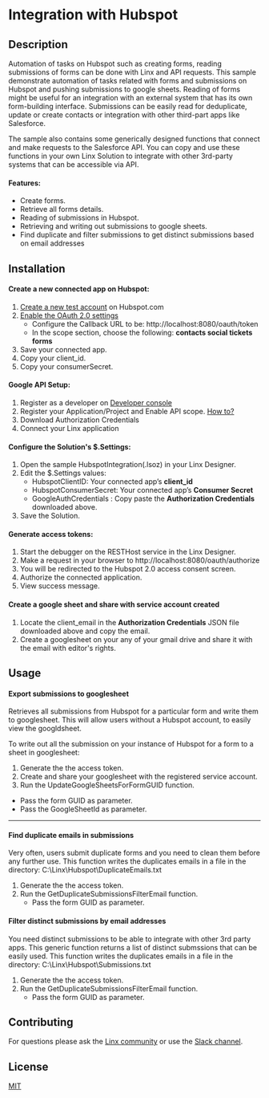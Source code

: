 # Integration with Hubspot

## Description
Automation of tasks on Hubspot such as creating forms, reading submissions of forms can be done with Linx and API requests. This sample demonstrate automation of tasks related with forms and submissions on Hubspot and pushing submissions to google sheets.  Reading of forms might be useful for an integration with an external system that has its own form-building interface. Submissions can be easily read for deduplicate, update or create contacts or integration with other third-part apps like Salesforce.

The sample also contains some generically designed functions that connect and make requests to the Salesforce API. You can copy and use these functions in your own Linx Solution to integrate with other 3rd-party systems that can be accessible via API.

#### Features:
* Create forms.
* Retrieve all forms details.
* Reading of submissions in Hubspot.
* Retrieving and writing out submissions to google sheets.
* Find duplicate and filter submissions to get distinct submissions based on email addresses
## Installation

#### Create a new connected app on Hubspot:
1. [Create a new test account](https://legacydocs.hubspot.com/docs/faq/how-do-i-create-a-test-account) on Hubspot.com
2. [Enable the OAuth 2.0 settings](https://developers.hubspot.com/docs/api/oauth-quickstart-guide)
   * Configure the Callback URL to be: http://localhost:8080/oauth/token
   * In the scope section, choose the following: **contacts social tickets forms**
3. Save your connected app.
4. Copy your client_id.
5. Copy your consumerSecret.

#### Google API Setup:

1. Register as a developer on [Developer console](https://console.developers.google.com/)
2. Register your Application/Project and Enable API scope. [How to?](https://linx.software/docs/guides/googleapis/)
3. Download Authorization Credentials
4. Connect your Linx application

#### Configure the Solution's $.Settings:
1. Open the sample HubspotIntegration(.lsoz) in your Linx Designer.
2. Edit the $.Settings values:
   * HubspotClientID: Your connected app’s **client_id**
   * HubspotConsumerSecret: Your connected app’s **Consumer Secret**
   * GoogleAuthCredentials : Copy paste the **Authorization Credentials** downloaded above.
3. Save the Solution.

#### Generate access tokens:
1. Start the debugger on the RESTHost service in the Linx Designer.
2. Make a request in your browser to http://localhost:8080/oauth/authorize
3. You will be redirected to the Hubspot 2.0 access consent screen.
4. Authorize the connected application.
5. View success message.

#### Create a google sheet and share with service account created
1. Locate the client_email in the **Authorization Credentials** JSON file downloaded above and copy the email.
2. Create a googlesheet on your any of your gmail drive and share it with the email with editor's rights.

## Usage
#### Export submissions to googlesheet
Retrieves all submissions from Hubspot for a particular form and write them to googlesheet.  This will allow users without a Hubspot account, to easily view the googldsheet. 

To write out all the submission on your instance of Hubspot for a form to a sheet in googlesheet:

1. Generate the the access token.
2. Create and share your googlesheet with the registered service account.
3. Run the UpdateGoogleSheetsForFormGUID function.
  * Pass the form GUID as parameter.
  * Pass the GoogleSheetId as parameter.
---
#### Find duplicate emails in submissions
Very often, users submit duplicate forms and you need to clean them before any further use.  This function writes the duplicates emails in a file in the directory: C:\Linx\Hubspot\DuplicateEmails.txt

1. Generate the the access token.
2. Run the GetDuplicateSubmissionsFilterEmail function.
   * Pass the form GUID as parameter.

#### Filter distinct submissions by email addresses
You need distinct submissions to be able to integrate with other 3rd party apps. This generic function returns a list of distinct submssions that can be easily used.
This function writes the duplicates emails in a file in the directory: C:\Linx\Hubspot\Submissions.txt

1. Generate the the access token.
2. Run the GetDuplicateSubmissionsFilterEmail function.
   * Pass the form GUID as parameter.

## Contributing

For questions please ask the [Linx community](https://linx/software/community) or use the [Slack channel](https://linxsoftware.slack.com/archives/C01FLBC1XNX). 

## License

[MIT](https://github.com/linx-software/template-repo/blob/main/LICENSE.txt)

